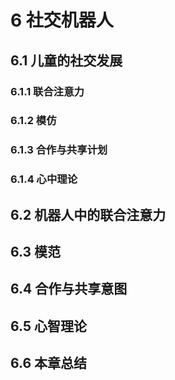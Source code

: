 # 6 社交机器人
## 6.1 儿童的社交发展
### 6.1.1 联合注意力
### 6.1.2 模仿
### 6.1.3 合作与共享计划
### 6.1.4 心中理论
## 6.2 机器人中的联合注意力
## 6.3 模范
## 6.4 合作与共享意图
## 6.5 心智理论
## 6.6 本章总结